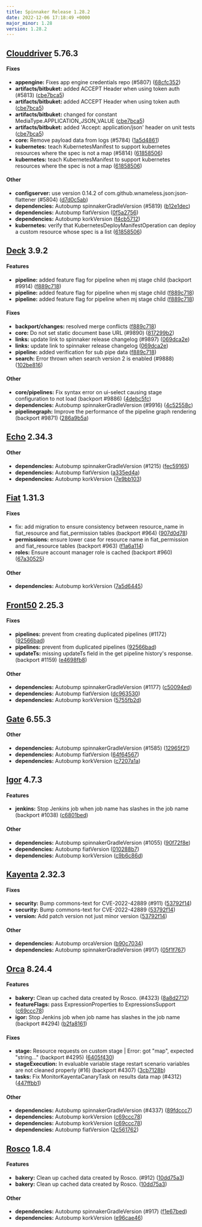 ```yaml
---
title: Spinnaker Release 1.28.2
date: 2022-12-06 17:18:49 +0000
major_minor: 1.28
version: 1.28.2
---
```


## [Clouddriver](#clouddriver) 5.76.3

#### Fixes

* **appengine:**   Fixes app engine credentials repo (#5807) ([68cfc352](https://github.com/spinnaker/clouddriver/commit/68cfc352e4ad6cba0bce4fee1b05db2c7a09c6df))
* **artifacts/bitbuket:**   added ACCEPT Header when using token auth (#5813) ([cbe7bca5](https://github.com/spinnaker/clouddriver/commit/cbe7bca56b33ff29c77329b5aabc4bd9bf234a1e))
* **artifacts/bitbuket:**   added ACCEPT Header when using token auth ([cbe7bca5](https://github.com/spinnaker/clouddriver/commit/cbe7bca56b33ff29c77329b5aabc4bd9bf234a1e))
* **artifacts/bitbuket:**   changed for constant MediaType.APPLICATION_JSON_VALUE ([cbe7bca5](https://github.com/spinnaker/clouddriver/commit/cbe7bca56b33ff29c77329b5aabc4bd9bf234a1e))
* **artifacts/bitbuket:**   added 'Accept: application/json' header on unit tests ([cbe7bca5](https://github.com/spinnaker/clouddriver/commit/cbe7bca56b33ff29c77329b5aabc4bd9bf234a1e))
* **core:**   Remove payload data from logs (#5784) ([1a5d4861](https://github.com/spinnaker/clouddriver/commit/1a5d486147aa656bcdfc1c1a3050f33240264e86))
* **kubernetes:**   teach KubernetesManifest to support kubernetes resources where the spec is not a map (#5814) ([61858506](https://github.com/spinnaker/clouddriver/commit/61858506d89bd905e96446ddd3329ee00a48b00a))
* **kubernetes:**   teach KubernetesManifest to support kubernetes resources where the spec is not a map ([61858506](https://github.com/spinnaker/clouddriver/commit/61858506d89bd905e96446ddd3329ee00a48b00a))

#### Other

* **configserver:**   use version 0.14.2 of com.github.wnameless.json:json-flattener (#5804) ([d7d0c5ab](https://github.com/spinnaker/clouddriver/commit/d7d0c5ab1ab19a44a09711b31b128c24d93167b1))
* **dependencies:**   Autobump spinnakerGradleVersion (#5819) ([b12e1dec](https://github.com/spinnaker/clouddriver/commit/b12e1dec95691b14603f74f0b49e8fb3e942598a))
* **dependencies:**   Autobump fiatVersion ([0f5a2756](https://github.com/spinnaker/clouddriver/commit/0f5a2756d15494e9c05a3a08e5c4dd270f07b943))
* **dependencies:**   Autobump korkVersion ([f4cb5712](https://github.com/spinnaker/clouddriver/commit/f4cb5712d31d91e6dc960910751f74e541838684))
* **kubernetes:**   verify that KubernetesDeployManifestOperation can deploy a custom resource whose spec is a list ([61858506](https://github.com/spinnaker/clouddriver/commit/61858506d89bd905e96446ddd3329ee00a48b00a))

## [Deck](#deck) 3.9.2

#### Features

* **pipeline:**   added feature flag for pipeline when mj stage child (backport #9914) ([f889c718](https://github.com/spinnaker/deck/commit/f889c7183503ae41585d304cfb0e1d6ec88a9568))
* **pipeline:**   added feature flag for pipeline when mj stage child ([f889c718](https://github.com/spinnaker/deck/commit/f889c7183503ae41585d304cfb0e1d6ec88a9568))
* **pipeline:**   added feature flag for pipeline when mj stage child ([f889c718](https://github.com/spinnaker/deck/commit/f889c7183503ae41585d304cfb0e1d6ec88a9568))

#### Fixes

* **backport/changes:**   resolved merge conflicts ([f889c718](https://github.com/spinnaker/deck/commit/f889c7183503ae41585d304cfb0e1d6ec88a9568))
* **core:**   Do not set static document base URL (#9890) ([817299b2](https://github.com/spinnaker/deck/commit/817299b28d05d2be9ae5ac5fe544c9a27f3d1d82))
* **links:**   update link to spinnaker release changelog (#9897) ([069dca2e](https://github.com/spinnaker/deck/commit/069dca2e9d47478931786f59f4084500286eed3c))
* **links:**   update link to spinnaker release changelog ([069dca2e](https://github.com/spinnaker/deck/commit/069dca2e9d47478931786f59f4084500286eed3c))
* **pipeline:**   added verification for sub pipe data ([f889c718](https://github.com/spinnaker/deck/commit/f889c7183503ae41585d304cfb0e1d6ec88a9568))
* **search:**   Error thrown when search version 2 is enabled (#9888) ([102be816](https://github.com/spinnaker/deck/commit/102be81644d61fff46f557fe7d2ba7183eefe484))

#### Other

* **core/pipelines:**   Fix syntax error on ui-select causing stage configuration to not load (backport #9886) ([4debc5fc](https://github.com/spinnaker/deck/commit/4debc5fc3c22fe85e8ca95545e10517a311aefd6))
* **dependencies:**   Autobump spinnakerGradleVersion (#9916) ([4c52558c](https://github.com/spinnaker/deck/commit/4c52558c554f8ed4ea888ae87312278bf9f431ef))
* **pipelinegraph:**   Improve the performance of the pipeline graph rendering  (backport #9871) ([286a9b5a](https://github.com/spinnaker/deck/commit/286a9b5a16e9ba509870d99307a5ded3e7069062))

## [Echo](#echo) 2.34.3

#### Other

* **dependencies:**   Autobump spinnakerGradleVersion (#1215) ([fec59165](https://github.com/spinnaker/echo/commit/fec591654cea221675c357f0b617f4f4c117ff5d))
* **dependencies:**   Autobump fiatVersion ([a335ed4a](https://github.com/spinnaker/echo/commit/a335ed4a36452ea2320de8048c20eb02b25de3ad))
* **dependencies:**   Autobump korkVersion ([7e9bb103](https://github.com/spinnaker/echo/commit/7e9bb10354a4056062db53df9eee37f4bca59aef))

## [Fiat](#fiat) 1.31.3

#### Fixes

* fix: add migration to ensure consistency between resource_name in fiat_resource and fiat_permission tables (backport #964) ([907d0d78](https://github.com/spinnaker/fiat/commit/907d0d7890298019a58f18787fb078951766ee58))
* **permissions:**   ensure lower case for resource name in fiat_permission and fiat_resource tables (backport #963) ([f1a6a114](https://github.com/spinnaker/fiat/commit/f1a6a114a57295a98b34dd257f3d02b9bfc93dba))
* **roles:**   Ensure account manager role is cached (backport #960) ([67a30525](https://github.com/spinnaker/fiat/commit/67a305253c5e033aaf6f93656474a5bd7e551c7f))

#### Other

* **dependencies:**   Autobump korkVersion ([7a5d6445](https://github.com/spinnaker/fiat/commit/7a5d64459af8b0dd0bf8d6b2aa86b769cb96fab5))

## [Front50](#front50) 2.25.3

#### Fixes

* **pipelines:**   prevent from creating duplicated pipelines (#1172) ([92566bad](https://github.com/spinnaker/front50/commit/92566badb22fed15bca1eb1b4be905b4f8a9112d))
* **pipelines:**   prevent from duplicated pipelines ([92566bad](https://github.com/spinnaker/front50/commit/92566badb22fed15bca1eb1b4be905b4f8a9112d))
* **updateTs:**   missing updateTs field in the get pipeline history's response. (backport #1159) ([e4698fb8](https://github.com/spinnaker/front50/commit/e4698fb8cac0b4e9961c7318fe7108bf92cae50f))

#### Other

* **dependencies:**   Autobump spinnakerGradleVersion (#1177) ([c50094ed](https://github.com/spinnaker/front50/commit/c50094edf41f649f2ca77807637297971b3f5b60))
* **dependencies:**   Autobump fiatVersion ([dc963530](https://github.com/spinnaker/front50/commit/dc963530d5677b8fe8dacbb75e6e85d5e5438a29))
* **dependencies:**   Autobump korkVersion ([5755fb2d](https://github.com/spinnaker/front50/commit/5755fb2d7265c132d858b3525f4279f7c3d697f0))

## [Gate](#gate) 6.55.3

#### Other

* **dependencies:**   Autobump spinnakerGradleVersion (#1585) ([12965f21](https://github.com/spinnaker/gate/commit/12965f216f2876442b741d51ec0f8f7a4dcbf800))
* **dependencies:**   Autobump fiatVersion ([64f64567](https://github.com/spinnaker/gate/commit/64f64567612facf312b7fd3126051812d10c014d))
* **dependencies:**   Autobump korkVersion ([c7207a1a](https://github.com/spinnaker/gate/commit/c7207a1a0cb4c84ca0883ecb4be16ee6d7c31ac0))

## [Igor](#igor) 4.7.3

#### Features

* **jenkins:**   Stop Jenkins job when job name has slashes in the job name (backport #1038) ([c6801bed](https://github.com/spinnaker/igor/commit/c6801bed2e94538b836b2277f07332a027247c23))

#### Other

* **dependencies:**   Autobump spinnakerGradleVersion (#1055) ([90f72f8e](https://github.com/spinnaker/igor/commit/90f72f8e22576adc839fbbb9b85f2c279bcb58e3))
* **dependencies:**   Autobump fiatVersion ([010288b7](https://github.com/spinnaker/igor/commit/010288b7b0eeba076f4269cf5187cb78bfd0cc3a))
* **dependencies:**   Autobump korkVersion ([c9b6c86d](https://github.com/spinnaker/igor/commit/c9b6c86d8d2e41d3e3d1f8b0430bf4dd067c06ac))

## [Kayenta](#kayenta) 2.32.3

#### Fixes

* **security:**   Bump commons-text for CVE-2022-42889 (#911) ([53792f14](https://github.com/spinnaker/kayenta/commit/53792f142a072b47de0da3573e9bf37b36596b4b))
* **security:**   Bump commons-text for CVE-2022-42889 ([53792f14](https://github.com/spinnaker/kayenta/commit/53792f142a072b47de0da3573e9bf37b36596b4b))
* **version:**   Add patch version not just minor version ([53792f14](https://github.com/spinnaker/kayenta/commit/53792f142a072b47de0da3573e9bf37b36596b4b))

#### Other

* **dependencies:**   Autobump orcaVersion ([b90c7034](https://github.com/spinnaker/kayenta/commit/b90c703436e12a6c05d7e782fc68c66b523dc934))
* **dependencies:**   Autobump spinnakerGradleVersion (#917) ([05f1f767](https://github.com/spinnaker/kayenta/commit/05f1f767b936d9db3fbd1d16d0d83a6f91a24828))

## [Orca](#orca) 8.24.4

#### Features

* **bakery:**   Clean up cached data created by Rosco. (#4323) ([8a8d2712](https://github.com/spinnaker/orca/commit/8a8d2712d9b0856372ce34218b8e4c905860e218))
* **featureFlags:**   pass ExpressionProperties to ExpressionsSupport ([c69ccc78](https://github.com/spinnaker/orca/commit/c69ccc78a723b3969201df65fa0444d301fc7955))
* **igor:**   Stop Jenkins job when job name has slashes in the job name (backport #4294) ([b2fa8161](https://github.com/spinnaker/orca/commit/b2fa8161948ee6f5d4b662294dea753f09da525d))

#### Fixes

* **stage:**   Resource requests on custom stage | Error: got "map", expected "string…" (backport #4295) ([6405f430](https://github.com/spinnaker/orca/commit/6405f4305990c34ee481329b210e70f7bdab9a8f))
* **stageExecution:**   In evaluable variable stage restart scenario variables are not cleaned properly (#16) (backport #4307) ([3cb7128b](https://github.com/spinnaker/orca/commit/3cb7128b1a0b2ae737b2547f1c2174cab0cbea2c))
* **tasks:**   Fix MonitorKayentaCanaryTask on results data map (#4312) ([447ffbb1](https://github.com/spinnaker/orca/commit/447ffbb190a298da671fb2a36e75aea527480a67))

#### Other

* **dependencies:**   Autobump spinnakerGradleVersion (#4337) ([89fdccc7](https://github.com/spinnaker/orca/commit/89fdccc7f43260e3896ecf89aedfff7a12bfaf2f))
* **dependencies:**   Autobump korkVersion ([c69ccc78](https://github.com/spinnaker/orca/commit/c69ccc78a723b3969201df65fa0444d301fc7955))
* **dependencies:**   Autobump korkVersion ([c69ccc78](https://github.com/spinnaker/orca/commit/c69ccc78a723b3969201df65fa0444d301fc7955))
* **dependencies:**   Autobump fiatVersion ([2c561762](https://github.com/spinnaker/orca/commit/2c56176226091437ceed7f1bd226cac23f6c9007))

## [Rosco](#rosco) 1.8.4

#### Features

* **bakery:**   Clean up cached data created by Rosco. (#912) ([10dd75a3](https://github.com/spinnaker/rosco/commit/10dd75a37ca73acd427de1488f815a3daa9cc6aa))
* **bakery:**   Clean up cached data created by Rosco. ([10dd75a3](https://github.com/spinnaker/rosco/commit/10dd75a37ca73acd427de1488f815a3daa9cc6aa))

#### Other

* **dependencies:**   Autobump spinnakerGradleVersion (#917) ([f1e67bed](https://github.com/spinnaker/rosco/commit/f1e67bed0410d23d085eece10b2cc9308ecda412))
* **dependencies:**   Autobump korkVersion ([e96cae46](https://github.com/spinnaker/rosco/commit/e96cae4671fb2155b4c91a5686849396ce8be8df))
